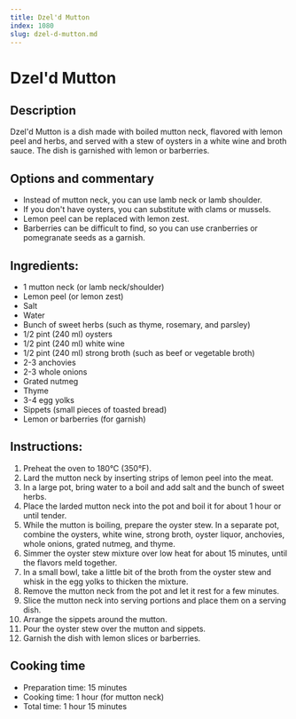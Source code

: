 ```yaml
---
title: Dzel'd Mutton
index: 1080
slug: dzel-d-mutton.md
---
```


# Dzel'd Mutton

## Description
Dzel'd Mutton is a dish made with boiled mutton neck, flavored with lemon peel and herbs, and served with a stew of oysters in a white wine and broth sauce. The dish is garnished with lemon or barberries.

## Options and commentary
- Instead of mutton neck, you can use lamb neck or lamb shoulder.
- If you don't have oysters, you can substitute with clams or mussels.
- Lemon peel can be replaced with lemon zest.
- Barberries can be difficult to find, so you can use cranberries or pomegranate seeds as a garnish.

## Ingredients:
- 1 mutton neck (or lamb neck/shoulder)
- Lemon peel (or lemon zest)
- Salt
- Water
- Bunch of sweet herbs (such as thyme, rosemary, and parsley)
- 1/2 pint (240 ml) oysters
- 1/2 pint (240 ml) white wine
- 1/2 pint (240 ml) strong broth (such as beef or vegetable broth)
- 2-3 anchovies
- 2-3 whole onions
- Grated nutmeg
- Thyme
- 3-4 egg yolks
- Sippets (small pieces of toasted bread)
- Lemon or barberries (for garnish)

## Instructions:
1. Preheat the oven to 180°C (350°F).
2. Lard the mutton neck by inserting strips of lemon peel into the meat.
3. In a large pot, bring water to a boil and add salt and the bunch of sweet herbs.
4. Place the larded mutton neck into the pot and boil it for about 1 hour or until tender.
5. While the mutton is boiling, prepare the oyster stew. In a separate pot, combine the oysters, white wine, strong broth, oyster liquor, anchovies, whole onions, grated nutmeg, and thyme.
6. Simmer the oyster stew mixture over low heat for about 15 minutes, until the flavors meld together.
7. In a small bowl, take a little bit of the broth from the oyster stew and whisk in the egg yolks to thicken the mixture.
8. Remove the mutton neck from the pot and let it rest for a few minutes.
9. Slice the mutton neck into serving portions and place them on a serving dish.
10. Arrange the sippets around the mutton.
11. Pour the oyster stew over the mutton and sippets.
12. Garnish the dish with lemon slices or barberries.

## Cooking time
- Preparation time: 15 minutes
- Cooking time: 1 hour (for mutton neck)
- Total time: 1 hour 15 minutes